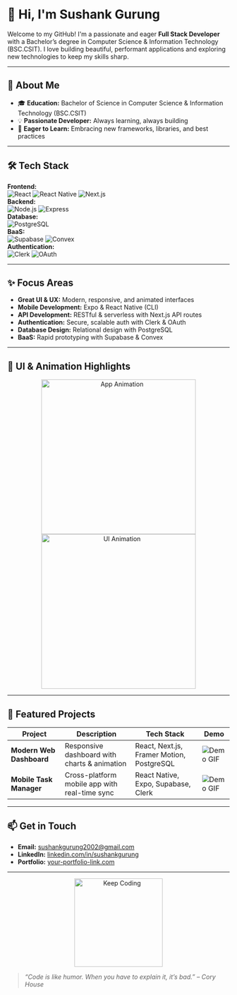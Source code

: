 # 👋 Hi, I'm Sushank Gurung

Welcome to my GitHub! I'm a passionate and eager **Full Stack Developer** with a Bachelor’s degree in Computer Science & Information Technology (BSC.CSIT). I love building beautiful, performant applications and exploring new technologies to keep my skills sharp.

---

## 🚀 About Me

- 🎓 **Education:** Bachelor of Science in Computer Science & Information Technology (BSC.CSIT)
- 💡 **Passionate Developer:** Always learning, always building
- 🌱 **Eager to Learn:** Embracing new frameworks, libraries, and best practices

---

## 🛠️ Tech Stack

**Frontend:**  
![React](https://img.shields.io/badge/-React-61DAFB?logo=react&logoColor=222) ![React Native](https://img.shields.io/badge/-React%20Native-61DAFB?logo=react&logoColor=222) ![Next.js](https://img.shields.io/badge/-Next.js-000?logo=next.js&logoColor=fff)  
**Backend:**  
![Node.js](https://img.shields.io/badge/-Node.js-339933?logo=node.js&logoColor=fff) ![Express](https://img.shields.io/badge/-Express-000?logo=express&logoColor=fff)  
**Database:**  
![PostgreSQL](https://img.shields.io/badge/-PostgreSQL-336791?logo=postgresql&logoColor=fff)  
**BaaS:**  
![Supabase](https://img.shields.io/badge/-Supabase-3ECF8E?logo=supabase&logoColor=222) ![Convex](https://img.shields.io/badge/-Convex-000?logo=data:image/svg+xml;base64,PHN2ZyB4bWxucz0iaHR0cDovL3d3dy53My5vcmcvMjAwMC9zdmciIHdpZHRoPSIyNCIgaGVpZ2h0PSIyNCI+PC9zdmc+)  
**Authentication:**  
![Clerk](https://img.shields.io/badge/-Clerk-F73A7A?logo=clerk&logoColor=fff) ![OAuth](https://img.shields.io/badge/-OAuth-181717?logo=oauth&logoColor=fff)

---

## ✨ Focus Areas

- **Great UI & UX:** Modern, responsive, and animated interfaces  
- **Mobile Development:** Expo & React Native (CLI)  
- **API Development:** RESTful & serverless with Next.js API routes  
- **Authentication:** Secure, scalable auth with Clerk & OAuth  
- **Database Design:** Relational design with PostgreSQL  
- **BaaS:** Rapid prototyping with Supabase & Convex  

---

## 📸 UI & Animation Highlights

<p align="center">
  <img src="https://media.giphy.com/media/du3J3cXyzhj75IOgvA/giphy.gif" width="350" alt="App Animation" />
  <img src="https://media.giphy.com/media/26FLdmIp6wJr91JAI/giphy.gif" width="350" alt="UI Animation" />
</p>

---

## 📂 Featured Projects

| Project | Description | Tech Stack | Demo |
| ------- | ----------- | ---------- | ---- |
| **Modern Web Dashboard** | Responsive dashboard with charts & animation | React, Next.js, Framer Motion, PostgreSQL | ![Demo GIF](https://media.giphy.com/media/l3vR85PnGsBwu1PFK/giphy.gif) |
| **Mobile Task Manager** | Cross-platform mobile app with real-time sync | React Native, Expo, Supabase, Clerk | ![Demo GIF](https://media.giphy.com/media/xT9IgzoKnwFNmISR8I/giphy.gif) |

---

## 📫 Get in Touch

- **Email:** sushankgurung2002@gmail.com 
- **LinkedIn:** [linkedin.com/in/sushankgurung](https://linkedin.com/in/sushankgurung)  
- **Portfolio:** [your-portfolio-link.com](https://your-portfolio-link.com)

---

<p align="center">
  <img src="https://media.giphy.com/media/13HgwGsXF0aiGY/giphy.gif" width="200" alt="Keep Coding" />
</p>

> *“Code is like humor. When you have to explain it, it’s bad.” – Cory House*
